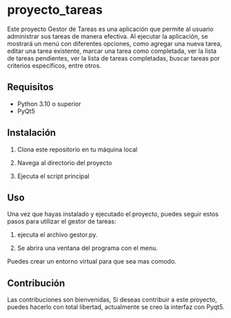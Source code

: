 # proyecto_tareas

Este proyecto Gestor de Tareas es una aplicación que permite al usuario administrar sus tareas de manera efectiva. Al ejecutar la aplicación, se mostrará un menú con diferentes opciones, como agregar una nueva tarea, editar una tarea existente, marcar una tarea como completada, ver la lista de tareas pendientes, ver la lista de tareas completadas, buscar tareas por criterios específicos, entre otros.

## Requisitos

- Python 3.10 o superior
- PyQt5

## Instalación

1. Clona este repositorio en tu máquina local

2. Navega al directorio del proyecto

3. Ejecuta el script principal

## Uso

Una vez que hayas instalado y ejecutado el proyecto, puedes seguir estos pasos para utilizar el gestor de tareas:

1. ejecuta el archivo gestor.py.

2. Se abrira una ventana del programa con el menu.

Puedes crear un entorno virtual para que sea mas comodo.

## Contribución

Las contribuciones son bienvenidas, Si deseas contribuir a este proyecto, puedes hacerlo con total libertad, actualmente se creo la interfaz con Pyqt5.


